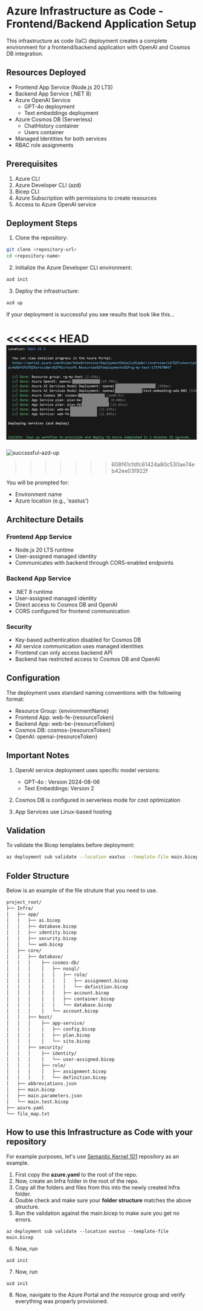 # Azure Infrastructure as Code - Frontend/Backend Application Setup

This infrastructure as code (IaC) deployment creates a complete environment for a frontend/backend application with OpenAI and Cosmos DB integration.

## Resources Deployed

- Frontend App Service (Node.js 20 LTS)
- Backend App Service (.NET 8)
- Azure OpenAI Service
  - GPT-4o deployment
  - Text embeddings deployment
- Azure Cosmos DB (Serverless)
  - ChatHistory container
  - Users container
- Managed Identities for both services
- RBAC role assignments

## Prerequisites

1. Azure CLI
2. Azure Developer CLI (azd)
3. Bicep CLI
4. Azure Subscription with permissions to create resources
5. Access to Azure OpenAI service

## Deployment Steps

1. Clone the repository:
```bash
git clone <repository-url>
cd <repository-name>
```

2. Initialize the Azure Developer CLI environment:
```bash
azd init
```

3. Deploy the infrastructure:
```bash
azd up
```

If your deployment is successful you see results that look like this...

<<<<<<< HEAD
![successful-az-up](././Images/successful-azd-up.jpg)
=======
![succsssful-azd-up](.\.\Images\successful-azd-up.jpg)
>>>>>>> 608f61cfdfc61424a80c530ae74eb42ee03f922f

You will be prompted for:
- Environment name
- Azure location (e.g., 'eastus')

## Architecture Details

### Frontend App Service
- Node.js 20 LTS runtime
- User-assigned managed identity
- Communicates with backend through CORS-enabled endpoints

### Backend App Service
- .NET 8 runtime
- User-assigned managed identity
- Direct access to Cosmos DB and OpenAI
- CORS configured for frontend communication

### Security
- Key-based authentication disabled for Cosmos DB
- All service communication uses managed identities
- Frontend can only access backend API
- Backend has restricted access to Cosmos DB and OpenAI

## Configuration

The deployment uses standard naming conventions with the following format:
- Resource Group: {environmentName}
- Frontend App: web-fe-{resourceToken}
- Backend App: web-be-{resourceToken}
- Cosmos DB: cosmos-{resourceToken}
- OpenAI: openai-{resourceToken}

## Important Notes

1. OpenAI service deployment uses specific model versions:
   - GPT-4o : Version 2024-08-06
   - Text Embeddings: Version 2

2. Cosmos DB is configured in serverless mode for cost optimization

3. App Services use Linux-based hosting

## Validation

To validate the Bicep templates before deployment:
```bash
az deployment sub validate --location eastus --template-file main.bicep
```

## Folder Structure

Below is an example of the file struture that you need to use.  

```
project_root/
├── Infra/
│   ├── app/
│   │   ├── ai.bicep
│   │   ├── database.bicep
│   │   ├── identity.bicep
│   │   ├── security.bicep
│   │   └── web.bicep
│   ├── core/
│   │   ├── database/
│   │   │    ├── cosmos-db/
│   │   │    │   ├── nosql/
│   │   │    │   │   ├── role/
│   │   │    │   │   │   ├── assignment.bicep
│   │   │    │   │   │   └── definition.bicep
│   │   │    │   │   ├── account.bicep
│   │   │    │   │   ├── container.bicep
│   │   │    │   │   └── database.bicep
│   │   │    │   └── account.bicep
│   │   ├── host/
│   │   │    ├── app-service/
│   │   │    │   ├── config.bicep
│   │   │    │   ├── plan.bicep
│   │   │    │   └── site.bicep
│   │   ├── security/
│   │   │    ├── identity/
│   │   │    │   └── user-assigned.bicep
│   │   │    ├── role/
│   │   │    │   ├── assignment.bicep
│   │   │    │   └── definition.bicep
│   ├── abbreviations.json
│   ├── main.bicep
│   ├── main.parameters.json
│   └── main.test.bicep
├── azure.yaml
└── file_map.txt
```
## How to use this Infrastructure as Code with your repository

For example purposes, let's use [Semantic Kernel 101](https://github.com/Rickcau/Semantic-Kernel-101) repository as an example.

1. First copy the **azure.yaml** to the root of the repo.
2. Now, create an Infra folder in the root of the repo.
3. Copy all the folders and files from this into the newly created Infra folder.
4. Double check and make sure your **folder structure** matches the above structure.
5. Run the validation against the main.bicep to make sure you get no errors.
```
az deployment sub validate --location eastus --template-file main.bicep
```
6. Now, run 
```
azd init
```
7. Now, run 
```
azd init
```
8. Now, navigate to the Azure Portal and the resource group and verify everything was properly provisioned.
